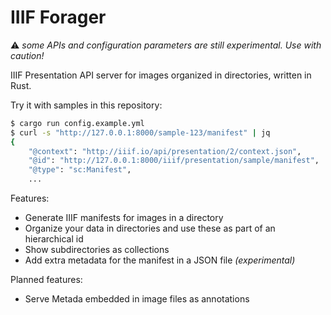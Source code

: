 # IIIF Forager

:warning: _some APIs and configuration parameters are still experimental. Use with caution!_

IIIF Presentation API server for images organized in directories, written in Rust.

Try it with samples in this repository:

```sh
$ cargo run config.example.yml
$ curl -s "http://127.0.0.1:8000/sample-123/manifest" | jq
{
    "@context": "http://iiif.io/api/presentation/2/context.json",
    "@id": "http://127.0.0.1:8000/iiif/presentation/sample/manifest",
    "@type": "sc:Manifest",
    ...
```

Features:

- Generate IIIF manifests for images in a directory
- Organize your data in directories and use these as part of an hierarchical id
- Show subdirectories as collections
- Add extra metadata for the manifest in a JSON file _(experimental)_

Planned features:

- Serve Metada embedded in image files as annotations
